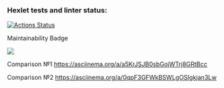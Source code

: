 ### Hexlet tests and linter status:
[![Actions Status](https://github.com/Rodion94/frontend-project-lvl2/workflows/hexlet-check/badge.svg)](https://github.com/Rodion94/frontend-project-lvl2/actions)

Maintainability Badge

<a href="https://codeclimate.com/github/Rodion94/frontend-project-lvl2/maintainability"><img src="https://api.codeclimate.com/v1/badges/b14662b828f5193e0d36/maintainability" /></a>

Comparison №1
  https://asciinema.org/a/a5KrJSJB0sbGojWTrj8GRtBcc

  Comparison №2
   https://asciinema.org/a/0qpF3GFWkBSWLgOSIgkjan3Lw